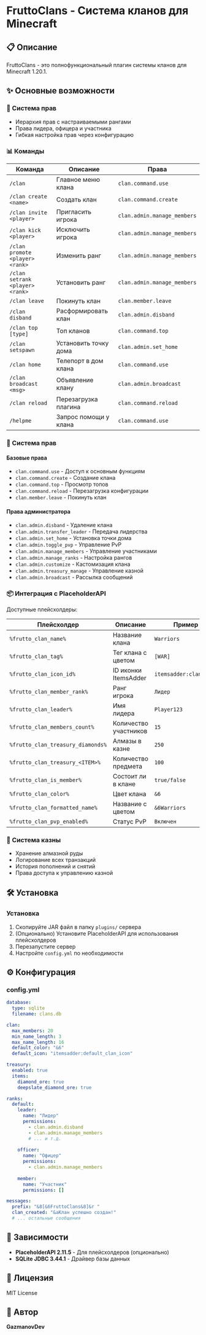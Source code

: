 # FruttoClans - Система кланов для Minecraft

## 📋 Описание
FruttoClans - это полнофункциональный плагин системы кланов для Minecraft 1.20.1.

## ✨ Основные возможности

### 🎯 Система прав
- Иерархия прав с настраиваемыми рангами
- Права лидера, офицера и участника
- Гибкая настройка прав через конфигурацию

### 📊 Команды
| Команда | Описание | Права |
|---------|----------|-------|
| `/clan` | Главное меню клана | `clan.command.use` |
| `/clan create <name>` | Создать клан | `clan.command.create` |
| `/clan invite <player>` | Пригласить игрока | `clan.admin.manage_members` |
| `/clan kick <player>` | Исключить игрока | `clan.admin.manage_members` |
| `/clan promote <player> <rank>` | Изменить ранг | `clan.admin.manage_members` |
| `/clan setrank <player> <rank>` | Установить ранг | `clan.admin.manage_members` |
| `/clan leave` | Покинуть клан | `clan.member.leave` |
| `/clan disband` | Расформировать клан | `clan.admin.disband` |
| `/clan top [type]` | Топ кланов | `clan.command.top` |
| `/clan setspawn` | Установить точку дома | `clan.admin.set_home` |
| `/clan home` | Телепорт в дом клана | `clan.command.use` |
| `/clan broadcast <msg>` | Объявление клану | `clan.admin.broadcast` |
| `/clan reload` | Перезагрузка плагина | `clan.command.reload` |
| `/helpme` | Запрос помощи у клана | `clan.command.use` |

### 🔐 Система прав

#### Базовые права
- `clan.command.use` - Доступ к основным функциям
- `clan.command.create` - Создание клана
- `clan.command.top` - Просмотр топов
- `clan.command.reload` - Перезагрузка конфигурации
- `clan.member.leave` - Покинуть клан

#### Права администратора
- `clan.admin.disband` - Удаление клана
- `clan.admin.transfer_leader` - Передача лидерства
- `clan.admin.set_home` - Установка точки дома
- `clan.admin.toggle_pvp` - Управление PvP
- `clan.admin.manage_members` - Управление участниками
- `clan.admin.manage_ranks` - Настройка рангов
- `clan.admin.customize` - Кастомизация клана
- `clan.admin.treasury_manage` - Управление казной
- `clan.admin.broadcast` - Рассылка сообщений

### 📦 Интеграция с PlaceholderAPI

Доступные плейсхолдеры:

| Плейсхолдер | Описание | Пример |
|-------------|----------|--------|
| `%frutto_clan_name%` | Название клана | `Warriors` |
| `%frutto_clan_tag%` | Тег клана с цветом | `[WAR]` |
| `%frutto_clan_icon_id%` | ID иконки ItemsAdder | `itemsadder:clan_icon` |
| `%frutto_clan_member_rank%` | Ранг игрока | `Лидер` |
| `%frutto_clan_leader%` | Имя лидера | `Player123` |
| `%frutto_clan_members_count%` | Количество участников | `15` |
| `%frutto_clan_treasury_diamonds%` | Алмазы в казне | `250` |
| `%frutto_clan_treasury_<ITEM>%` | Количество предмета | `100` |
| `%frutto_clan_is_member%` | Состоит ли в клане | `true/false` |
| `%frutto_clan_color%` | Цвет клана | `&6` |
| `%frutto_clan_formatted_name%` | Название с цветом | `&6Warriors` |
| `%frutto_clan_pvp_enabled%` | Статус PvP | `Включен` |

### 💎 Система казны
- Хранение алмазной руды
- Логирование всех транзакций
- История пополнений и снятий
- Права доступа к управлению казной

## 🛠️ Установка

### Установка
1. Скопируйте JAR файл в папку `plugins/` сервера
2. (Опционально) Установите PlaceholderAPI для использования плейсхолдеров
3. Перезапустите сервер
4. Настройте `config.yml` по необходимости

## ⚙️ Конфигурация

### config.yml

```yaml
database:
  type: sqlite
  filename: clans.db

clan:
  max_members: 20
  min_name_length: 3
  max_name_length: 16
  default_color: "&6"
  default_icon: "itemsadder:default_clan_icon"

treasury:
  enabled: true
  items:
    diamond_ore: true
    deepslate_diamond_ore: true

ranks:
  default:
    leader:
      name: "Лидер"
      permissions:
        - clan.admin.disband
        - clan.admin.manage_members
        # ... и т.д.
    
    officer:
      name: "Офицер"
      permissions:
        - clan.admin.manage_members
    
    member:
      name: "Участник"
      permissions: []

messages:
  prefix: "&8[&6FruttoClans&8]&r "
  clan_created: "&aКлан успешно создан!"
  # ... остальные сообщения
```

## 🔧 Зависимости

- **PlaceholderAPI 2.11.5** - Для плейсхолдеров (опционально)
- **SQLite JDBC 3.44.1** - Драйвер базы данных

## 📄 Лицензия

MIT License

## 👤 Автор

**GazmanovDev**
